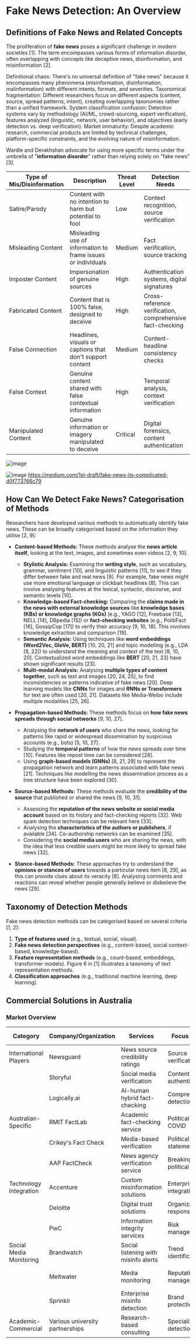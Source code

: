 # Fake News Detection: An Overview

## Definitions of Fake News and Related Concepts

The proliferation of **fake news** poses a significant challenge in modern societies [1]. The term encompasses various forms of information disorder, often overlapping with concepts like deceptive news, disinformation, and misinformation [2].

Definitional chaos: There's no universal definition of "fake news" because it encompasses many phenomena (misinformation, disinformation, malinformation) with different intents, formats, and severities.
Taxonomical fragmentation: Different researchers focus on different aspects (content, source, spread patterns, intent), creating overlapping taxonomies rather than a unified framework.
System classification confusion: Detection systems vary by methodology (AI/ML, crowd-sourcing, expert verification), features analyzed (linguistic, network, user behavior), and objectives (early detection vs. deep verification).
Market immaturity: Despite academic research, commercial products are limited by technical challenges, platform-specific constraints, and the evolving nature of misinformation.

Wardle and Derakhshan advocate for using more specific terms under the umbrella of "**information disorder**" rather than relying solely on "fake news" [3].

| Type of Mis/Disinformation | Description | Threat Level | Detection Needs |
|----------------------------|-------------|--------------|-----------------|
| Satire/Parody | Content with no intention to harm but potential to fool | Low | Context recognition, source verification |
| Misleading Content | Misleading use of information to frame issues or individuals | Medium | Fact verification, source tracking |
| Imposter Content | Impersonation of genuine sources | High | Authentication systems, digital signatures |
| Fabricated Content | Content that is 100% false, designed to deceive | High | Cross-reference verification, comprehensive fact-checking |
| False Connection | Headlines, visuals or captions that don't support content | Medium | Content-headline consistency checks |
| False Context | Genuine content shared with false contextual information | High | Temporal analysis, context verification |
| Manipulated Content | Genuine information or imagery manipulated to deceive | Critical | Digital forensics, content authentication |


![image](https://github.com/user-attachments/assets/0b57d24f-ad95-413a-be8a-89246881616d)

![image](https://github.com/user-attachments/assets/98f4b2f6-6407-4ff6-a684-4326f39a71bd)
https://medium.com/1st-draft/fake-news-its-complicated-d0f773766c79

## How Can We Detect Fake News? Categorisation of Methods

Researchers have developed various methods to automatically identify fake news. These can be broadly categorised based on the information they utilise [2, 9]:

*   **Content-based Methods:** These methods analyse the **news article itself**, looking at the text, images, and sometimes even videos [2, 9, 10].
    *   **Stylistic Analysis:** Examining the **writing style**, such as vocabulary, grammar, sentiment [10], and linguistic patterns [11], to see if they differ between fake and real news [9]. For example, fake news might use more emotional language or clickbait headlines [8]. This can involve analysing features at the lexical, syntactic, discourse, and semantic levels [10].
    *   **Knowledge-based Fact-checking:** Comparing the **claims made in the news with external knowledge sources** like **knowledge bases (KBs) or knowledge graphs (KGs)** (e.g., YAGO [12], Freebase [13], NELL [14], DBpedia [15]) or **fact-checking websites** (e.g., PolitiFact [16], GossipCop [17]) to verify their accuracy [9, 10, 18]. This involves knowledge extraction and comparison [19].
    *   **Semantic Analysis:** Using techniques like **word embeddings (Word2Vec, GloVe, BERT)** [10, 20, 21] and topic modelling (e.g., LDA [8, 22]) to understand the meaning and context of the text [8, 10, 20]. Contextualized word embeddings like **BERT** [20, 21, 23] have shown significant results [23].
    *   **Multi-modal Analysis:** Analysing **multiple types of content together**, such as text and images [20, 24, 25], to find inconsistencies or patterns indicative of fake news [20]. Deep learning models like **CNNs** for images and **RNNs or Transformers** for text are often used [20, 21]. Datasets like Media-Weibo include multiple modalities [25, 26].

*   **Propagation-based Methods:** These methods focus on **how fake news spreads through social networks** [9, 10, 27].
    *   Analysing the **network of users** who share the news, looking for patterns like rapid or widespread dissemination by suspicious accounts (e.g., bots) [5, 10, 27].
    *   Studying the **temporal patterns** of how the news spreads over time [10]. Features like repost time can be considered [28].
    *   Using **graph-based models (GNNs)** [8, 21, 29] to represent the propagation network and learn patterns associated with fake news [21]. Techniques like modelling the news dissemination process as a tree structure have been explored [30].

*   **Source-based Methods:** These methods evaluate the **credibility of the source** that published or shared the news [9, 10, 31].
    *   Assessing the **reputation of the news website or social media account** based on its history and fact-checking reports [32]. Web spam detection techniques can be relevant here [33].
    *   Analysing the **characteristics of the authors or publishers**, if available [34]. Co-authorship networks can be examined [35].
    *   Considering the **social media users** who are sharing the news, with the idea that less credible users might be more likely to spread fake news [32].

*   **Stance-based Methods:** These approaches try to understand the **opinions or stances of users** towards a particular news item [8, 29], as this can provide clues about its veracity [8]. Analysing comments and reactions can reveal whether people generally believe or disbelieve the news [29].

## Taxonomy of Detection Methods

Fake news detection methods can be categorised based on several criteria [1, 2]:

1.  **Type of features used** (e.g., textual, social, visual).
2.  **Fake news detection perspectives** (e.g., content-based, social context-based, knowledge-based).
3.  **Feature representation methods** (e.g., count-based, embeddings, transformer models). Figure 6 in [1] illustrates a taxonomy of text representation methods.
4.  **Classification approaches** (e.g., traditional machine learning, deep learning).

## Commercial Solutions in Australia

### Market Overview

| Category | Company/Organization | Services | Focus Areas | Australian Presence |
|----------|----------------------|----------|-------------|---------------------|
| International Players | Newsguard | News source credibility ratings | Source verification | Australian media coverage |
| | Storyful | Social media verification | Content authenticity | Sydney office |
| | Logically.ai | AI-human hybrid fact-checking | Comprehensive detection | Australian clients |
| Australian-Specific | RMIT FactLab | Academic fact-checking service | Political claims, COVID | Melbourne-based |
| | Crikey's Fact Check | Media-based verification | Political statements | Australian-owned |
| | AAP FactCheck | News agency verification service | Breaking news, political claims | National coverage |
| Technology Integration | Accenture | Custom misinformation solutions | Enterprise integration | Multiple AU offices |
| | Deloitte | Digital trust solutions | Organizational response | National presence |
| | PwC | Information integrity services | Risk management | Major cities |
| Social Media Monitoring | Brandwatch | Social listening with misinfo alerts | Trend identification | Australian operations |
| | Meltwater | Media monitoring | Reputation management | Sydney, Melbourne offices |
| | Sprinklr | Enterprise misinfo detection | Brand protection | Australian clients |
| Academic-Commercial | Various university partnerships | Research-based consulting | Specialized detection | Nationally distributed |



